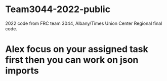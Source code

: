 # Team3044-2022-public

2022 code from FRC team 3044, Albany/Times Union Center Regional final code.

# Alex focus on your assigned task first then you can work on json imports
